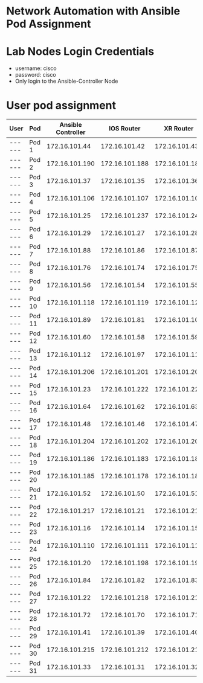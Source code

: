 # Network Automation with Ansible Pod Assignment

# Lab Nodes Login Credentials
- username: cisco
- password: cisco
- Only login to the Ansible-Controller Node

# User pod assignment

| User | Pod | Ansible Controller | IOS Router | XR Router|
|------|-----|--------------------|------------|-----------|
| ------ |	Pod 1	| 172.16.101.44	| 172.16.101.42	| 172.16.101.43 |
| ------ |	Pod 2	| 172.16.101.190	| 172.16.101.188	| 172.16.101.189 |
| ------ |	Pod 3	| 172.16.101.37	| 172.16.101.35	| 172.16.101.36 |
| ------ |	Pod 4	| 172.16.101.106	| 172.16.101.107	| 172.16.101.108 |
| ------ |	Pod 5	| 172.16.101.25	| 172.16.101.237	| 172.16.101.24 |
| ------ |	Pod 6	| 172.16.101.29	| 172.16.101.27	| 172.16.101.28 |
| ------ |	Pod 7	| 172.16.101.88	| 172.16.101.86	| 172.16.101.87 |
| ------ |	Pod 8	| 172.16.101.76	| 172.16.101.74	| 172.16.101.75 |
| ------ |	Pod 9	| 172.16.101.56	| 172.16.101.54	| 172.16.101.55 |
| ------ |	Pod 10	| 172.16.101.118	| 172.16.101.119	| 172.16.101.120 |
| ------ |	Pod 11	| 172.16.101.89	| 172.16.101.81	| 172.16.101.102 |
| ------ |	Pod 12	| 172.16.101.60	| 172.16.101.58	| 172.16.101.59 |
| ------ |	Pod 13	| 172.16.101.12	| 172.16.101.97	| 172.16.101.11 |
| ------ |	Pod 14	| 172.16.101.206	| 172.16.101.201	| 172.16.101.205 |
| ------ |	Pod 15	| 172.16.101.23	| 172.16.101.222	| 172.16.101.229 |
| ------ |	Pod 16	| 172.16.101.64	| 172.16.101.62	| 172.16.101.63 |
| ------ |	Pod 17	| 172.16.101.48	| 172.16.101.46	| 172.16.101.47 |
| ------ |	Pod 18	| 172.16.101.204	| 172.16.101.202	| 172.16.101.203 |
| ------ |	Pod 19	| 172.16.101.186	| 172.16.101.183	| 172.16.101.184 |
| ------ |	Pod 20	| 172.16.101.185	| 172.16.101.178	| 172.16.101.18 |
| ------ |	Pod 21	| 172.16.101.52	| 172.16.101.50	| 172.16.101.51 |
| ------ |	Pod 22	| 172.16.101.217	| 172.16.101.21	| 172.16.101.213 |
| ------ |	Pod 23	| 172.16.101.16	| 172.16.101.14	| 172.16.101.15 |
| ------ |	Pod 24	| 172.16.101.110	| 172.16.101.111	| 172.16.101.112 |
| ------ |	Pod 25	| 172.16.101.20	| 172.16.101.198	| 172.16.101.199 |
| ------ |	Pod 26	| 172.16.101.84	| 172.16.101.82	| 172.16.101.83 |
| ------ |	Pod 27	| 172.16.101.22	| 172.16.101.218	| 172.16.101.219 |
| ------ |	Pod 28	| 172.16.101.72	| 172.16.101.70	| 172.16.101.71 |
| ------ |	Pod 29	| 172.16.101.41	| 172.16.101.39	| 172.16.101.40 |
| ------ |	Pod 30	| 172.16.101.215	| 172.16.101.212	| 172.16.101.214 |
| ------ |	Pod 31	| 172.16.101.33	| 172.16.101.31	| 172.16.101.32 |